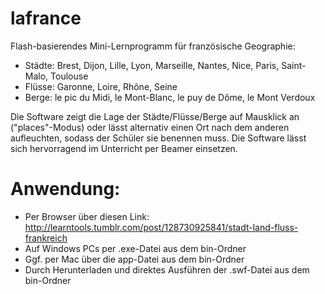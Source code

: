 # lafrance

Flash-basierendes Mini-Lernprogramm für französische Geographie:

- Städte: Brest, Dijon, Lille, Lyon, Marseille, Nantes, Nice, Paris, Saint-Malo, Toulouse
- Flüsse: Garonne, Loire, Rhône, Seine
- Berge: le pic du Midi, le Mont-Blanc, le puy de Dôme, le Mont Verdoux

Die Software zeigt die Lage der Städte/Flüsse/Berge auf Mausklick an ("places"-Modus) oder lässt alternativ einen Ort nach dem anderen aufleuchten, sodass der Schüler sie benennen muss. Die Software lässt sich hervorragend im Unterricht per Beamer einsetzen.

# Anwendung:
- Per Browser über diesen Link: http://learntools.tumblr.com/post/128730925841/stadt-land-fluss-frankreich
- Auf Windows PCs per .exe-Datei aus dem bin-Ordner
- Ggf. per Mac über die app-Datei aus dem bin-Ordner
- Durch Herunterladen und direktes Ausführen der .swf-Datei aus dem bin-Ordner
